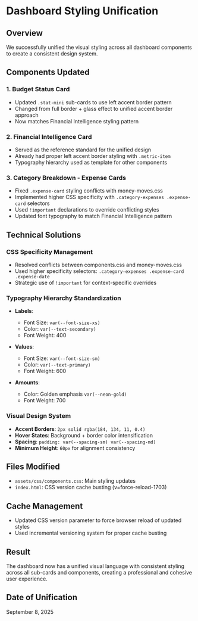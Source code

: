 # Dashboard Styling Unification

## Overview
We successfully unified the visual styling across all dashboard components to create a consistent design system.

## Components Updated

### 1. Budget Status Card
- Updated `.stat-mini` sub-cards to use left accent border pattern
- Changed from full border + glass effect to unified accent border approach
- Now matches Financial Intelligence styling pattern

### 2. Financial Intelligence Card
- Served as the reference standard for the unified design
- Already had proper left accent border styling with `.metric-item`
- Typography hierarchy used as template for other components

### 3. Category Breakdown - Expense Cards
- Fixed `.expense-card` styling conflicts with money-moves.css
- Implemented higher CSS specificity with `.category-expenses .expense-card` selectors
- Used `!important` declarations to override conflicting styles
- Updated font typography to match Financial Intelligence pattern

## Technical Solutions

### CSS Specificity Management
- Resolved conflicts between components.css and money-moves.css
- Used higher specificity selectors: `.category-expenses .expense-card .expense-date`
- Strategic use of `!important` for context-specific overrides

### Typography Hierarchy Standardization
- **Labels**: 
  - Font Size: `var(--font-size-xs)`
  - Color: `var(--text-secondary)`
  - Font Weight: 400

- **Values**: 
  - Font Size: `var(--font-size-sm)`
  - Color: `var(--text-primary)`
  - Font Weight: 600

- **Amounts**: 
  - Color: Golden emphasis `var(--neon-gold)`
  - Font Weight: 700

### Visual Design System
- **Accent Borders**: `2px solid rgba(184, 134, 11, 0.4)`
- **Hover States**: Background + border color intensification
- **Spacing**: `padding: var(--spacing-sm) var(--spacing-md)`
- **Minimum Height**: `60px` for alignment consistency

## Files Modified
- `assets/css/components.css`: Main styling updates
- `index.html`: CSS version cache busting (v=force-reload-1703)

## Cache Management
- Updated CSS version parameter to force browser reload of updated styles
- Used incremental versioning system for proper cache busting

## Result
The dashboard now has a unified visual language with consistent styling across all sub-cards and components, creating a professional and cohesive user experience.

## Date of Unification
September 8, 2025